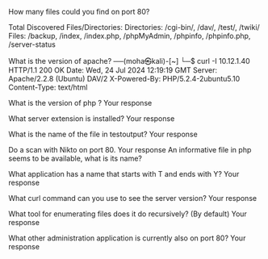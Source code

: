 
How many files could you find on port 80?


Total Discovered Files/Directories:
Directories: /cgi-bin/, /dav/, /test/, /twiki/
Files: /backup, /index, /index.php, /phpMyAdmin, /phpinfo, /phpinfo.php, /server-status


What is the version of apache?
──(moha㉿kali)-[~]
└─$ curl -I 10.12.1.40
HTTP/1.1 200 OK
Date: Wed, 24 Jul 2024 12:19:19 GMT
Server: Apache/2.2.8 (Ubuntu) DAV/2
X-Powered-By: PHP/5.2.4-2ubuntu5.10
Content-Type: text/html



What is the version of php ?
Your response

What server extension is installed?
Your response

What is the name of the file in testoutput?
Your response

Do a scan with Nikto on port 80.
Your response
An informative file in php seems to be available, what is its name?

What application has a name that starts with T and ends with Y?
Your response

What curl command can you use to see the server version?
Your response

What tool for enumerating files does it do recursively? (By default)
Your response

What other administration application is currently also on port 80?
Your response


